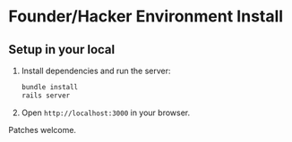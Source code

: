 # Founder/Hacker Environment Install

## Setup in your local

1. Install dependencies and run the server:

   ```ruby
   bundle install
   rails server
   ```

2. Open `http://localhost:3000` in your browser.

Patches welcome.
